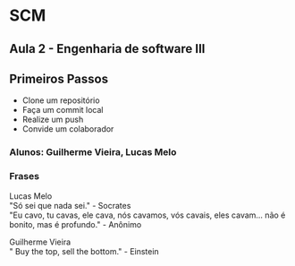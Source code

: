 # SCM

## Aula 2 - Engenharia de software III

## Primeiros Passos

- Clone um repositório
- Faça um commit local
- Realize um push
- Convide um colaborador

### Alunos: Guilherme Vieira, Lucas Melo

### Frases

Lucas Melo\
"Só sei que nada sei." - Socrates\
"Eu cavo, tu cavas, ele cava, nós cavamos, vós cavais, eles cavam… não é bonito, mas é profundo." - Anônimo

Guilherme Vieira\
" Buy the top, sell the bottom." - Einstein 